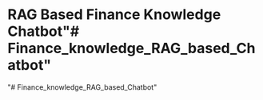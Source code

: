 # RAG Based Finance Knowledge Chatbot"# Finance_knowledge_RAG_based_Chatbot" 
"# Finance_knowledge_RAG_based_Chatbot" 
